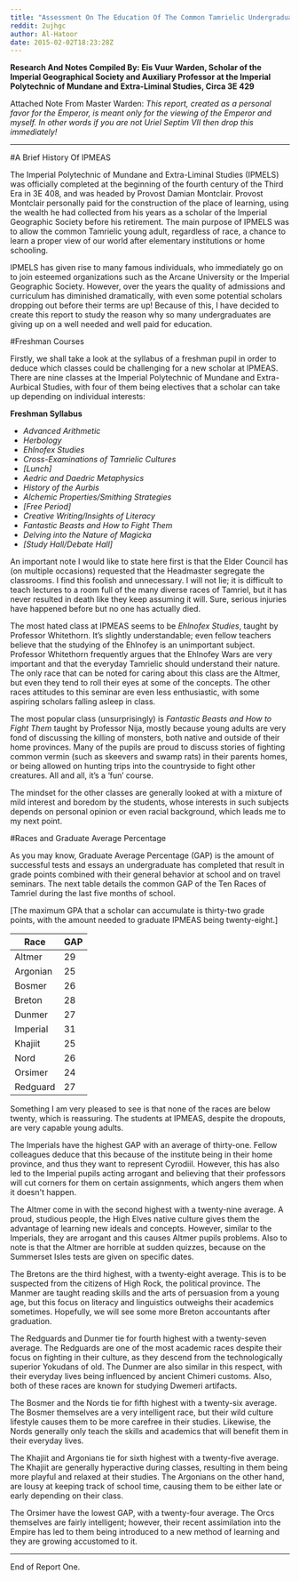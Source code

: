 ```yaml
---
title: "Assessment On The Education Of The Common Tamrielic Undergraduate [Report I]"
reddit: 2ujhgc
author: Al-Hatoor
date: 2015-02-02T18:23:28Z
---
```


**Research And Notes Compiled By: Eis Vuur Warden, Scholar of the Imperial Geographical Society and Auxiliary Professor at the Imperial Polytechnic of Mundane and Extra-Liminal Studies, Circa 3E 429**

Attached Note From Master Warden: *This report, created as a personal favor for the Emperor, is meant only for the viewing of the Emperor and myself. In other words if you are not Uriel Septim VII then drop this immediately!*
______________________________________________________

#A Brief History Of IPMEAS

The Imperial Polytechnic of Mundane and Extra-Liminal Studies (IPMELS) was officially completed at the beginning of the fourth century of the Third Era in 3E 408, and was headed by Provost Damian Montclair. Provost Montclair personally paid for the construction of the place of learning, using the wealth he had collected from his years as a scholar of the Imperial Geographic Society before his retirement. The main purpose of IPMELS was to allow the common Tamrielic young adult, regardless of race, a chance to learn a proper view of our world after elementary institutions or home schooling.

IPMELS has given rise to many famous individuals, who immediately go on to join esteemed organizations such as the Arcane University or the Imperial Geographic Society. However, over the years the quality of admissions and curriculum has diminished dramatically, with even some potential scholars dropping out before their terms are up! Because of this, I have decided to create this report to study the reason why so many undergraduates are giving up on a well needed and well paid for education.

#Freshman Courses

Firstly, we shall take a look at the syllabus of a freshman pupil in order to deduce which classes could be challenging for a new scholar at IPMEAS. There are nine classes at the Imperial Polytechnic of Mundane and Extra-Aurbical Studies, with four of them being electives that a scholar can take up depending on individual interests:

**Freshman Syllabus**

* *Advanced Arithmetic*
* *Herbology*
* *Ehlnofex Studies*
* *Cross-Examinations of Tamrielic Cultures*
* *[Lunch]*
* *Aedric and Daedric Metaphysics*
* *History of the Aurbis*
* *Alchemic Properties/Smithing Strategies*
* *[Free Period]*
* *Creative Writing/Insights of Literacy*
* *Fantastic Beasts and How to Fight Them*
* *Delving into the Nature of Magicka*
* *[Study Hall/Debate Hall]*

An important note I would like to state here first is that the Elder Council has (on multiple occasions) requested that the Headmaster segregate the classrooms. I find this foolish and unnecessary. I will not lie; it is difficult to teach lectures to a room full of the many diverse races of Tamriel, but it has never resulted in death like they keep assuming it will. Sure, serious injuries have happened before but no one has actually died.

The most hated class at IPMEAS seems to be *Ehlnofex Studies*, taught by Professor Whitethorn. It’s slightly understandable; even fellow teachers believe that the studying of the Ehlnofey is an unimportant subject. Professor Whitethorn frequently argues that the Ehlnofey Wars are very important and that the everyday Tamrielic should understand their nature. The only race that can be noted for caring about this class are the Altmer, but even they tend to roll their eyes at some of the concepts. The other races attitudes to this seminar are even less enthusiastic, with some aspiring scholars falling asleep in class.

The most popular class (unsurprisingly) is *Fantastic Beasts and How to Fight Them* taught by Professor Nija, mostly because young adults are very fond of discussing the killing of monsters, both native and outside of their home provinces. Many of the pupils are proud to discuss stories of fighting common vermin (such as skeevers and swamp rats) in their parents homes, or being allowed on hunting trips into the countryside to fight other creatures. All and all, it’s a ‘fun’ course.

The mindset for the other classes are generally looked at with a mixture of mild interest and boredom by the students, whose interests in such subjects depends on personal opinion or even racial background, which leads me to my next point.

#Races and Graduate Average Percentage

As you may know, Graduate Average Percentage (GAP) is the amount of successful tests and essays an undergraduate has completed that result in grade points combined with their general behavior at school and on travel seminars. The next table details the common GAP of the Ten Races of Tamriel during the last five months of school.

[The maximum GPA that a scholar can accumulate is thirty-two grade points, with the amount needed to graduate IPMEAS being twenty-eight.]



Race | GAP
---|---
Altmer | 29
Argonian | 25
Bosmer | 26
Breton | 28
Dunmer | 27
Imperial | 31
Khajiit | 25
Nord | 26
Orsimer | 24
Redguard | 27

Something I am very pleased to see is that none of the races are below twenty, which is reassuring. The students at IPMEAS, despite the dropouts, are very capable young adults.

The Imperials have the highest GAP with an average of thirty-one. Fellow colleagues deduce that this because of the institute being in their home province, and thus they want to represent Cyrodiil. However, this has also led to the Imperial pupils acting arrogant and believing that their professors will cut corners for them on certain assignments, which angers them when it doesn't happen.

The Altmer come in with the second highest with a twenty-nine average. A proud, studious people, the High Elves native culture gives them the advantage of learning new ideals and concepts. However, similar to the Imperials, they are arrogant and this causes Altmer pupils problems. Also to note is that the Altmer are horrible at sudden quizzes, because on the Summerset Isles tests are given on specific dates.

The Bretons are the third highest, with a twenty-eight average. This is to be suspected from the citizens of High Rock, the political province. The Manmer are taught reading skills and the arts of persuasion from a young age, but this focus on literacy and linguistics outweighs their academics sometimes. Hopefully, we will see some more Breton accountants after graduation.

The Redguards and Dunmer tie for fourth highest with a twenty-seven average. The Redguards are one of the most academic races despite their focus on fighting in their culture, as they descend from the technologically superior Yokudans of old. The Dunmer are also similar in this respect, with their everyday lives being influenced by ancient Chimeri customs. Also, both of these races are known for studying Dwemeri artifacts.

The Bosmer and the Nords tie for fifth highest with a twenty-six average. The Bosmer themselves are a very intelligent race, but their wild culture lifestyle causes them to be more carefree in their studies. Likewise, the Nords generally only teach the skills and academics that will benefit them in their everyday lives.

The Khajiit and Argonians tie for sixth highest with a twenty-five average. The Khajiit are generally hyperactive during classes, resulting in them being more playful and relaxed at their studies. The Argonians on the other hand, are lousy at keeping track of school time, causing them to be either late or early depending on their class.

The Orsimer have the lowest GAP, with a twenty-four average. The Orcs themselves are fairly intelligent; however, their recent assimilation into the Empire has led to them being introduced to a new method of learning and they are growing accustomed to it.
______________________________________________________

End of Report One.
